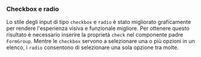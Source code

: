 ### Checkbox e radio

Lo stile degli input di tipo `checkbox` e `radio` è stato migliorato graficamente per rendere l'esperienza visiva e funzionale migliore. Per ottenere questo risultato è necessario inserire la proprietà `check` nel componente padre `FormGroup`. Mentre le `checkbox` servono a selezionare una o più opzioni in un elenco, i `radio` consentono di selezionare una sola opzione tra molte.

<!-- STORY -->